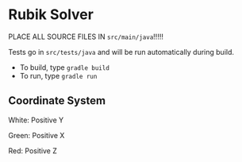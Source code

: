 # Rubik Solver

PLACE ALL SOURCE FILES IN `src/main/java`!!!!!

Tests go in `src/tests/java` and will be run automatically during build.

* To build, type `gradle build`
* To run, type `gradle run`

## Coordinate System

White: Positive Y

Green: Positive X

Red: Positive Z
